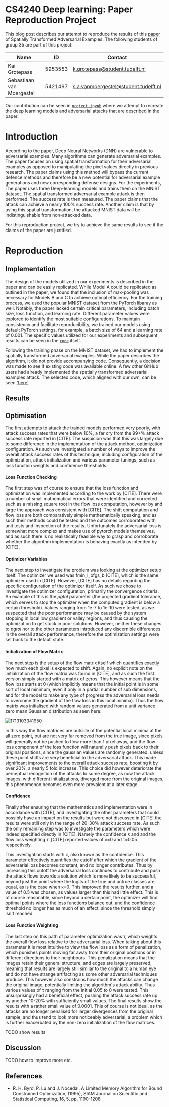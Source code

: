# CS4240 Deep learning: Paper Reproduction Project

This blog post describes our attempt to reproduce the results of this [paper](https://github.com/Sebastiaanvm/DL_Group35/blob/main/paper/1801.02612v2.pdf) of Spatially Transformed Adversarial Examples.
The following students of group 35 are part of this project:

| Name                      | ID      | Contact                              |
| ------------------------- | ------- | ------------------------------------ |
| Kai Grotepass             | 5953553 | k.grotepass@student.tudelft.nl       |
| Sebastiaan van Moergestel | 5421497 | s.a.vanmoergestel@student.tudelft.nl |

Our contribution can be seen in [`project.ipynb`](https://github.com/Sebastiaanvm/DL_Group35/blob/main/project.ipynb) where we attempt to recreate the deep learning models and adversarial attacks that are described in the paper.

# Introduction

According to the paper, Deep Neural Networks (DNN) are vulnerable to adversarial examples. Many algorithms can generate adversarial examples. The paper focuses on using spatial transformation for their adversarial examples as opposed to manipulating the pixel values directly in previous research. The paper claims using this method will bypass the current defence methods and therefore be a new potential for adversarial example generations and new corresponding defense designs. For the experiments, The paper uses three Deep-learning models and trains them on the MNIST dataset. The spatial transformed adversarial example attack is then performed. The success rate is then measured. The paper claims that the attack can achieve a nearly 100% success rate. Another claim is that by using this spatial transformation, the attacked MNIST data will be indistinguishable from non-attacked data.

For this reproduction project, we try to achieve the same results to see if the claims of the paper are justified.

# Reproduction

## Implementation

The design of the models utilized in our experiments is described in the paper and can be easily replicated. While Model A could be replicated as outlined in the paper, we found that the inclusion of max-pooling was necessary for Models B and C to achieve optimal efficiency.
For the training process, we used the popular MNIST dataset from the PyTorch libaray as well. Notably, the paper lacked certain critical parameters, including batch size, loss function, and learning rate. Different parameter values were explored to identify the most suitable configurations. To maintain consistency and facilitate reproducibility, we trained our models using default PyTorch settings, for example, a batch size of 64 and a learning rate of 0.001. The specific values utilized for our experiments and subsequent results can be seen in the [`code`](https://github.com/Sebastiaanvm/DL_Group35/blob/main/project.ipynb) itself.

Following the training phase on the MNIST dataset, we had to implement the spatially transformed adversarial examples. While the paper describes the algorithm, it did not provide accompanying code. Consequently, a decision was made to see if existing code was available online. A few other GitHub users had already implemented the spatially transformed adversarial examples attack. The selected code, which aligned with our own, can be seen [&#39;here&#39;](https://github.com/as791/stAdv-PyTorch/blob/main/StAdv_attack.ipynb).

## Results

## Optimisation

The first attempts to attack the trained models performed very poorly, with attack success rates that were below 10%, a far cry from the 99+% attack success rate  reported in [CITE]. The suspicion was that this was largely due to some difference in the implementation of the attack method, optimization configuration. As such we investigated a number of ways to improve the overall attack success rates of this technique, including configuration of the optimization, attack initialization and various parameter tunings, such as loss function weights and confidence thresholds.

#### Loss Function Checking

The first step was of course to ensure that the loss function and optimization was implemented according to the work by [CITE]. There were a number of small mathematical errors that were identified and corrected such as a missing square root in the flow loss computation, however by and large the approach was consistent with [CITE]. The shift computation and flow loss are both comparatively simple mathematically speaking, and as such their methods could be tested and the outcomes corroborated with unit tests and inspection of the results. Unfortunately the adversarial loss is somewhat more complex and makes use of pytorch models themselves, and as such there is no realistically feasible way to grasp and corroborate whether the algorithm implementation is behaving exactly as intended by [CITE].

#### Optimizer Variables

The next step to investigate the problem was looking at the optimizer setup itself. The optimizer we used was fmin_l_bfgs_b [CITE], which is the same optimizer used in [CITE]. However, [CITE] has no details regarding the specific configuration of the optimizer itself. As such we chose to investigate the optimizer configuration, primarily the convergence criteria. An example of this is the *pgtol* parameter (the projected gradient tolerance, which serves to stop the optimizer when the computed gradient is below a certain threshold). Values ranging from 1e-7 to 1e-10 were tested, as we suspected that the poor performance may be caused by the system stopping in local low gradient or valley regions, and thus causing the optimization to get stuck in poor solutions. However, neither these changes to *pgtol* nor to the other parameters introduced any discernible differences in the overall attack performance, therefore the optimization settings were set back to the default state.

#### Initialization of Flow Matrix

The next step is the setup of the flow matrix itself which quantifies exactly how much each pixel is expected to shift. Again, no explicit note on the initialization of the flow matrix was found in [CITE], and as such the first version simply started with a matrix of zeros. This however means that the flow loss starts at 0 (which implicitly means that the initial point is in some sort of local minimum, even if only in a partial number of sub dimensions, and for the model to make any type of progress the adversarial loss needs to overcome the gradient of the flow loss in this local minima). Thus the flow matrix was initialised with random values generated from a unit variance zero mean Gaussian distribution as seen here:

![1713103341950](image/README/1713103341950.png)

In this way the flow matrices are outside of the potential local minima at the all zero point, but are not very far removed from the true image, since pixels will generally not be pushed to flow more than 1 pixel away, and the flow loss component of the loss function will naturally push pixels back to their original positions, since the gaussian values are randomly generated, unless these point shifts are very beneficial to the adversarial attack. This made significant improvements to the overall attack success rate, boosting it by over 20%, a nearly 5 fold increase. This choice did however deteriorate the perceptual recognition of the attacks to some degree, as now the attack images, with different initializations, diverged more from the original images, this phenomenon becomes even more prevalent at a later stage.

#### Confidence

Finally after ensuring that the mathematics and implementation were in accordance with [CITE], and investigating the other parameters that could possibly have an impact on the results but were not discussed in [CITE] the results were still only in the range of 20-30% attack success rate. As such the only remaining step was to investigate the parameters which were indeed specified directly in [CITE]. Namely the confidence *κ* and and the flow loss weighting *τ*. [CITE] reported values of κ=0 and τ=0.05 respectively.

This investigation starts with κ, also known as the confidence. This parameter effectively quantifies the cutoff after which the gradient of the adversarial loss becomes constant, and no longer contributes. Thus by increasing this cutoff the adversarial loss continues to contribute and push the attack flows towards a solution which is more likely to be successful, beyond just the point where the logits of the true and untrue classes are equal, as is the case when κ=0. This improved the results further, and a value of 0.5 was chosen, as values larger than this had little effect. This is of course reasonable, since beyond a certain point, the optimizer will find optimal points where the loss functions balance out, and the confidence threshold no longer has as much of an effect, since the threshold simply isn't reached.

#### Loss Function Weighting

The last step on this path of parameter optimization was τ, which weights the overall flow loss relative to the adversarial loss. When talking about this parameter it is most intuitive to view the flow loss as a form of penalization, which punishes points moving far away from their original positions or in different directions to their neighbours. This penalization means that the images retain their general structure, and edges are largely preserved, meaning that results are largely still similar to the original to a human eye and do not have strange artifacting as some other adversarial techniques produce. This however also constrains how much the attacks can change the original image, potentially limiting the algorithm's attack ability. Thus various values of τ ranging from the initial 0.05 to 0 were tested. This unsurprisingly had a beneficial effect, pushing the attack success rate up by another 10-20% with sufficiently small values. The final results show the results with a rather small value of 0.0001. This of course is not ideal, as the attacks are no longer penalised for larger divergences from the original sample, and thus tend to look more noticeably adversarial, a problem which is further exacerbated by the non-zero initialization of the flow matrices.

TODO show results

## Discussion

TODO how to improve more etc.

## References

* R. H. Byrd, P. Lu and J. Nocedal. A Limited Memory Algorithm for Bound Constrained Optimization, (1995), SIAM Journal on Scientific and Statistical Computing, 16, 5, pp. 1190-1208.
